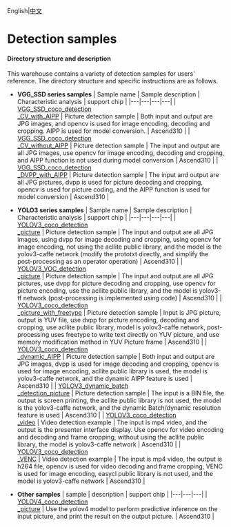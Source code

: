 English|[中文](README_CN.md)

# Detection samples

#### Directory structure and description
This warehouse contains a variety of detection samples for users' reference. The directory structure and specific instructions are as follows.    
- **VGG_SSD series samples**
  | Sample name  | Sample description  | Characteristic analysis  | support chip |
  |---|---|---|---|
  | [VGG_SSD_coco_detection<br>_CV_with_AIPP](./VGG_SSD_coco_detection_CV_with_AIPP)  | Picture detection sample  | Both input and output are JPG images, and opencv is used for image encoding, decoding and cropping. AIPP is used for model conversion.  | Ascend310 |
  | [VGG_SSD_coco_detection<br>_CV_without_AIPP](./VGG_SSD_coco_detection_CV_without_AIPP)  | Picture detection sample  | The input and output are all JPG images, use opencv for image encoding, decoding and cropping, and AIPP function is not used during model conversion   | Ascend310 |
  | [VGG_SSD_coco_detection<br>_DVPP_with_AIPP](./VGG_SSD_coco_detection_DVPP_with_AIPP)  | Picture detection sample  |  The input and output are all JPG pictures, dvpp is used for picture decoding and cropping, opencv is used for picture coding, and the AIPP function is used for model conversion  | Ascend310 |

- **YOLO3 series samples**
  | Sample name  | Sample description  | Characteristic analysis  | support chip |
  |---|---|---|---|
  | [YOLOV3_coco_detection<br>_picture](./YOLOV3_coco_detection_picture)  | Picture detection sample  | The input and output are all JPG images, using dvpp for image decoding and cropping, using opencv for image encoding, not using the acllite public library, and the model is the yolov3-caffe network (modify the prototxt directly, and simplify the post-processing as an operator operation)  | Ascend310 |
  | [YOLOV3_VOC_detection<br>_picture](./YOLOV3_VOC_detection_picture)  | Picture detection sample  | The input and output are all JPG pictures, use dvpp for picture decoding and cropping, use opencv for picture encoding, use the acllite public library, and the model is yolov3-tf network (post-processing is implemented using code)  | Ascend310 |
  | [YOLOV3_coco_detection<br>_picture_with_freetype](./YOLOV3_coco_detection_picture_with_freetype)  | Picture detection sample  | Input is JPG picture, output is YUV file, use dvpp for picture encoding, decoding and cropping, use acllite public library, model is yolov3-caffe network, post-processing uses freetype to write text directly on YUV picture, and use memory modification method in YUV Picture frame  | Ascend310 |
  | [YOLOV3_coco_detection<br>_dynamic_AIPP](./YOLOV3_coco_detection_dynamic_AIPP)  | Picture detection sample  |  Both input and output are JPG images, dvpp is used for image decoding and cropping, opencv is used for image encoding, acllite public library is used, the model is yolov3-caffe network, and the dynamic AIPP feature is used  | Ascend310 |
  | [YOLOV3_dynamic_batch<br>_detection_picture](./YOLOV3_dynamic_batch_detection_picture)  | Picture detection sample  | The input is a BIN file, the output is screen printing, the acllite public library is not used, the model is the yolov3-caffe network, and the dynamic Batch/dynamic resolution feature is used | Ascend310 |
  | [YOLOV3_coco_detection<br>_video](./YOLOV3_coco_detection_video)  | Video detection example  | The input is mp4 video, and the output is the presenter interface display. Use opencv for video encoding and decoding and frame cropping, without using the acllite public library, the model is yolov3-caffe network | Ascend310 |
  | [YOLOV3_coco_detection<br>_VENC](./YOLOV3_coco_detection_VENC)  | Video detection example  | The input is mp4 video, the output is h264 file, opencv is used for video decoding and frame cropping, VENC is used for image encoding, easycl public library is not used, and the model is yolov3-caffe network  | Ascend310 |
   
- **Other samples**
  | sample  | description  | support chip |
  |---|---|---|
  | [YOLOV4_coco_detection<br>_picture](./YOLOV4_coco_detection_picture)  | Use the yolov4 model to perform predictive inference on the input picture, and print the result on the output picture.  | Ascend310 |
